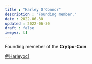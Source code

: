 ```yaml
---
title : "Harley O'Connor"
description : "Founding member."
date : 2022-06-30
updated : 2022-06-30
draft : false
images: []
---
```


Founding memeber of the **Crytpo-Coin**.

[@Harleyoc1](httpis://github.com/Harleyoc1)
